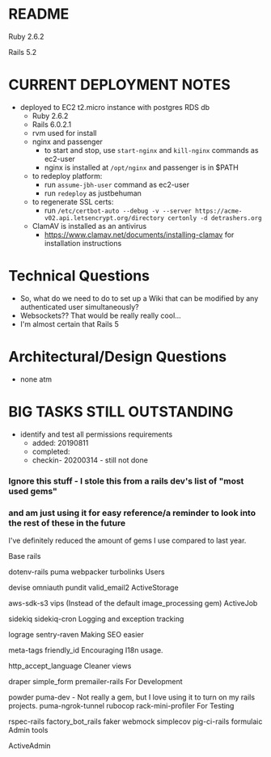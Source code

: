 # README

Ruby 2.6.2

Rails 5.2

# CURRENT DEPLOYMENT NOTES
* deployed to EC2 t2.micro instance with postgres RDS db
  * Ruby 2.6.2
  * Rails 6.0.2.1
  * rvm used for install
  * nginx and passenger
    * to start and stop, use `start-nginx` and `kill-nginx` commands as ec2-user
    * nginx is installed at `/opt/nginx` and passenger is in $PATH
  * to redeploy platform:
    * run `assume-jbh-user` command as ec2-user
    * run `redeploy` as justbehuman
  * to regenerate SSL certs:
    * run `/etc/certbot-auto --debug -v --server https://acme-v02.api.letsencrypt.org/directory certonly -d detrashers.org`
  * ClamAV is installed as an antivirus
    * https://www.clamav.net/documents/installing-clamav for installation instructions


# Technical Questions

* So, what do we need to do to set up a Wiki that can be modified by any authenticated user simultaneously?
* Websockets?? That would be really really cool...
* I'm almost certain that Rails 5

# Architectural/Design Questions


* none atm



# BIG TASKS STILL OUTSTANDING

* identify and test all permissions requirements
  * added: 20190811
  * completed:
  * checkin- 20200314 - still not done








### Ignore this stuff - I stole this from a rails dev's list of "most used gems"
### and am just using it for easy reference/a reminder to look into the rest of these in the future


I've definitely reduced the amount of gems I use compared to last year.

Base rails

dotenv-rails
puma
webpacker
turbolinks
Users

devise
omniauth
pundit
valid_email2
ActiveStorage

aws-sdk-s3
vips (Instead of the default image_processing gem)
ActiveJob

sidekiq
sidekiq-cron
Logging and exception tracking

lograge
sentry-raven
Making SEO easier

meta-tags
friendly_id
Encouraging I18n usage.

http_accept_language
Cleaner views

draper
simple_form
premailer-rails
For Development

powder
puma-dev - Not really a gem, but I love using it to turn on my rails projects.
puma-ngrok-tunnel
rubocop
rack-mini-profiler
For Testing

rspec-rails
factory_bot_rails
faker
webmock
simplecov
pig-ci-rails
formulaic
Admin tools

ActiveAdmin
